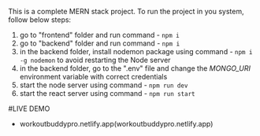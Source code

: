 This is a complete MERN stack project.
To run the project in you system, follow below steps:
1. go to "frontend" folder and run command - `npm i`
2. go to "backend" folder and run command - `npm i`
3. in the backend folder, install nodemon package using command - `npm i -g nodemon` to avoid restarting the Node server
4. in the backend folder, go to the ".env" file and change the *MONGO_URI* environment variable with correct credentials
5. start the node server using command - `npm run dev`
6. start the react server using command - `npm run start`


#LIVE DEMO 
- workoutbuddypro.netlify.app(workoutbuddypro.netlify.app)
